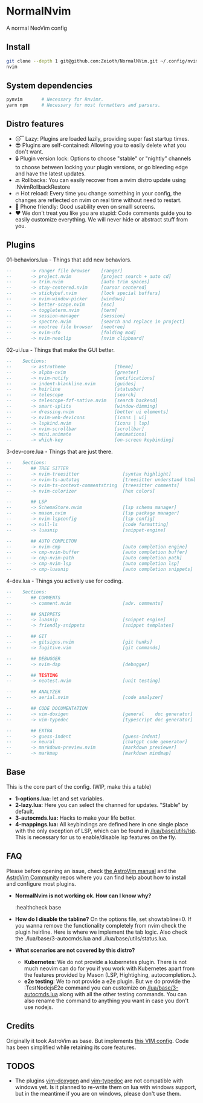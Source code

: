 # NormalNvim
A normal NeoVim config

## Install

```sh
git clone --depth 1 git@github.com:Zeioth/NormalNVim.git ~/.config/nvim
nvim
```

## System dependencies
```sh
pynvim       # Necessary for Rnvimr.
yarn npm     # Necessary for most formatters and parsers.
```


## Distro features

* 😴 Lazy: Plugins are loaded lazily, providing super fast startup times.
* 😎 Plugins are self-contained: Allowing you to easily delete what you don't want.
* 🔒 Plugin version lock: Options to choose "stable" or "nightly" channels to choose between locking your plugin versions, or go bleeding edge and have the latest updates.
* 🔙 Rollbacks: You can easily recover from a nvim distro update using :NvimRollbackRestore
* 🔥 Hot reload: Every time you change something in your config, the changes are reflected on nvim on real time without need to restart.
* 📱 Phone friendly: Good usability even on smalll screens.
* ❤️ We don't treat you like you are stupid: Code comments guide you to easily customize everything. We will never hide or abstract stuff from you.

## Plugins

01-behaviors.lua - Things that add new behaviors.
``` lua
--       -> ranger file browser    [ranger]
--       -> project.nvim           [project search + auto cd]
--       -> trim.nvim              [auto trim spaces]
--       -> stay-centered.nvim     [cursor centered]
--       -> stickybuf.nvim         [lock special buffers]
--       -> nvim-window-picker     [windows]
--       -> better-scape.nvim      [esc]
--       -> toggleterm.nvim        [term]
--       -> session-manager        [session]
--       -> spectre.nvim           [search and replace in project]
--       -> neotree file browser   [neotree]
--       -> nvim-ufo               [folding mod]
--       -> nvim-neoclip           [nvim clipboard] 

```

02-ui.lua - Things that make the GUI better.
``` lua
--    Sections:
--       -> astrotheme                  [theme]
--       -> alpha-nvim                  [greeter]
--       -> nvim-notify                 [notifications]
--       -> indent-blankline.nvim       [guides]
--       -> heirline                    [statusbar]
--       -> telescope                   [search]
--       -> telescope-fzf-native.nvim   [search backend]
--       -> smart-splits                [window-dimming]
--       -> dressing.nvim               [better ui elements]
--       -> nvim-web-devicons           [icons | ui]
--       -> lspkind.nvim                [icons | lsp]
--       -> nvim-scrollbar              [scrollbar]
--       -> mini.animate                [animations]
--       -> which-key                   [on-screen keybinding]
```

3-dev-core.lua - Things that are just there.
``` lua
--    Sections:
--       ## TREE SITTER
--       -> nvim-treesitter                [syntax highlight]
--       -> nvim-ts-autotag                [treesitter understand html tags]
--       -> nvim-ts-context-commentstring  [treesitter comments]
--       -> nvim-colorizer                 [hex colors]

--       ## LSP
--       -> SchemaStore.nvim               [lsp schema manager]
--       -> mason.nvim                     [lsp package manager]
--       -> nvim-lspconfig                 [lsp config]
--       -> null-ls                        [code formatting]
--       -> luasnip                        [snippet-engine]

--       ## AUTO COMPLETON
--       -> nvim-cmp                       [auto completion engine]
--       -> cmp-nvim-buffer                [auto completion buffer]
--       -> cmp-nvim-path                  [auto completion path]
--       -> cmp-nvim-lsp                   [auto completion lsp]
--       -> cmp-luasnip                    [auto completion snippets]
```

4-dev.lua - Things you actively use for coding.
``` lua
--    Sections:
--       ## COMMENTS
--       -> comment.nvim                   [adv. comments]

--       ## SNIPPETS
--       -> luasnip                        [snippet engine]
--       -> friendly-snippets              [snippet templates]

--       ## GIT
--       -> gitsigns.nvim                  [git hunks]
--       -> fugitive.vim                   [git commands]

--       ## DEBUGGER
--       -> nvim-dap                       [debugger]

--       ## TESTING
--       -> neotest.nvim                   [unit testing]

--       ## ANALYZER
--       -> aerial.nvim                    [code analyzer]

--       ## CODE DOCUMENTATION
--       -> vim-doxigen                    [general    doc generator]
--       -> vim-typedoc                    [typescript doc generator]

--       ## EXTRA
--       -> guess-indent                   [guess-indent]
--       -> neural                         [chatgpt code generator]
--       -> markdown-preview.nvim          [markdown previewer]
--       -> markmap                        [markdown mindmap]
```

## Base
This is the core part of the config. (WIP, make this a table)

* **1-options.lua:** let and set variables.
* **2-lazy.lua:** Here you can select the channed for updates. "Stable" by default.
* **3-autocmds.lua:** Hacks to make your life better.
* **4-mappings.lua:** All keybindings are defined here in one single place with the only exception of LSP, which can be found in [/lua/base/utils/lsp](https://github.com/Zeioth/NormalNvim/blob/main/lua/base/utils/lsp.lua). This is necessary for us to enable/disable lsp features on the fly.

## FAQ
Please before opening an issue, check [the AstroVim manual](https://astronvim.com/) and the [AstroVim Community](https://github.com/AstroNvim/astrocommunity) repos where you can find help about how to install and configure most plugins.

* **NormalNvim is not working ok. How can I know why?**

    :healthcheck base

* **How do I disable the tabline?** On the options file, set showtabline=0. If you wanna remove the functionality completely from nvim check the plugin heirline. Here is where we implement the tab logic. Also check the ./lua/base/3-autocmds.lua and ./lua/base/utils/status.lua.

* **What scenarios are not covered by this distro?**
  * **Kubernetes**: We do not provide a kubernetes plugin. There is not much neovim can do for you if you work with Kubernetes apart from the features provided by Mason (LSP, Hightighing, autocompletion..).
  * **e2e testing**: We to not provide a e2e plugin. But we do provide the :TestNodejsE2e command you can customize on [/lua/base/3-autocmds.lua](https://github.com/Zeioth/NormalNvim/blob/main/lua/base/3-autocmds.lua) along with all the other testing commands. You can also rename the command to anything you want in case you don't use nodejs.

## Credits
Originally it took AstroVim as base. But implements [this VIM config](https://github.com/Zeioth/vim-zeioth-config). Code has been simplified while retaining its core features.

## TODOS
* The plugins [vim-doxygen](https://github.com/Zeioth/vim-doxygen) and [vim-typedoc](https://github.com/Zeioth/vim-typedoc) are not compatible with windows yet. Is it planned to re-write them on lua with windows support, but in the meantime if you are on windows, please don't use them.
